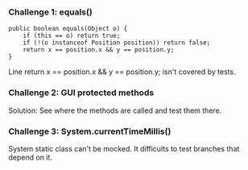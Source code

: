 ### Challenge 1: equals()

    public boolean equals(Object o) {
        if (this == o) return true;
        if (!(o instanceof Position position)) return false;
        return x == position.x && y == position.y;
    }

Line return x == position.x && y == position.y; isn't covered by tests.

### Challenge 2: GUI protected methods

Solution: See where the methods are called and test them there.

### Challenge 3: System.currentTimeMillis()

System static class can't be mocked. It difficults to test branches that depend on it.
